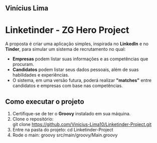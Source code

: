 ## Vinícius Lima

# Linketinder - ZG Hero Project  

A proposta é criar uma aplicação simples, inspirada no **LinkedIn** e no **Tinder**, para simular um sistema de recrutamento no qual:  
- **Empresas** podem listar suas informações e as competências que procuram.  
- **Candidatos** podem listar seus dados pessoais, além de suas habilidades e experiências.  
- O sistema, em uma versão futura, poderá realizar **"matches"** entre candidatos e empresas com base nas competências.  

## Como executar o projeto
1. Certifique-se de ter o **Groovy** instalado em sua máquina.  
2. Clone o repositório:  
   git clone https://github.com/Vinicius-Lima10/Linketinder-Project.git
3. Entre na pasta do projeto:
   cd Linketinder-Project
4. Rode o main:
    groovy src/main/groovy/Main.groovy

